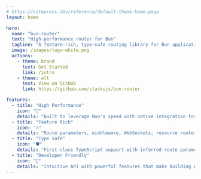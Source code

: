 ```yaml
---
# https://vitepress.dev/reference/default-theme-home-page
layout: home

hero:
  name: "bun-router"
  text: "High-performance router for Bun"
  tagline: "A feature-rich, type-safe routing library for Bun applications"
  image: /images/logo-white.png
  actions:
    - theme: brand
      text: Get Started
      link: /intro
    - theme: alt
      text: View on GitHub
      link: https://github.com/stacksjs/bun-router

features:
  - title: "High Performance"
    icon: "🚀"
    details: "Built to leverage Bun's speed with native integration for optimal routing performance."
  - title: "Feature Rich"
    icon: "🔥"
    details: "Route parameters, middleware, WebSockets, resource routes, domain routing, and much more."
  - title: "Type Safe"
    icon: "🛡️"
    details: "First-class TypeScript support with inferred route parameters and request typing."
  - title: "Developer Friendly"
    icon: "🧩"
    details: "Intuitive API with powerful features that make building APIs and web applications a breeze."
---
```


<Home />
